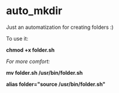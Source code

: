 # auto_mkdir
Just an automatization for creating folders :)

To use it:

<b> chmod +x folder.sh </b>

<i> For more comfort: </i>

<b> mv folder.sh /usr/bin/folder.sh

alias folder="source /usr/bin/folder.sh" </b>
